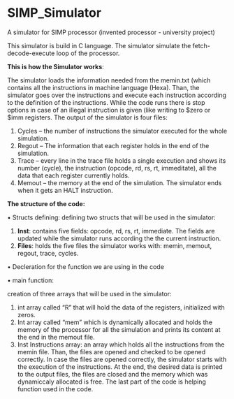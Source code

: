 # SIMP_Simulator
A simulator for SIMP processor (invented processor - university project)

This simulator is build in C language. 
The simulator simulate the fetch-decode-execute loop of the processor.

**This is how the Simulator works**:

The simulator loads the information needed from the memin.txt (which contains all the instructions in machine language (Hexa).
Than, the simulator goes over the instructions and execute each instruction according to the definition of the instructions.
While the code runs there is stop options in case of an illegal instruction is given (like writing to $zero or $imm registers.
The output of the simulator is four files:
1. Cycles – the number of instructions the simulator executed for the whole simulation.
2. Regout – The information that each register holds in the end of the simulation.
3. Trace – every line in the trace file holds a single execution and shows its number (cycle), the instruction (opcode, rd, rs, rt, immeditate), all the data that each register currently holds.
4. Memout – the memory at the end of the simulation.
The simulator ends when it gets an HALT instruction.

**The structure of the code:**

•	Structs defining: defining two structs that will be used in the simulator:

  1.	**Inst**: contains five fields: opcode, rd, rs, rt, immediate. The fields are updated while the simulator runs according the the current instruction.
  2.	**Files**: holds the five files the simulator works with: memin, memout, regout, trace, cycles.

•	Decleration for the function we are using in the code

•	main function:

creation of three arrays that will be used in the simulator:
  1.	int array called “R” that will hold the data of the registers, initialized with zeros.
  2.	Int array called “mem” which is dynamically allocated and holds the memory of the processor for all the simulation and prints its content at the end in the memout file.
  3.	Inst Instructions array: an array which holds all the instructions from the memin file.
Than, the files are opened and checked to be opened correctly.
In case the files are opened correctly, the simulator starts with the execution of the instructions.
At the end, the desired data is printed to the output files, the files are closed and the memory which was dynamiccaly allocated is free.
The last part of the code is helping function used in the code.  

